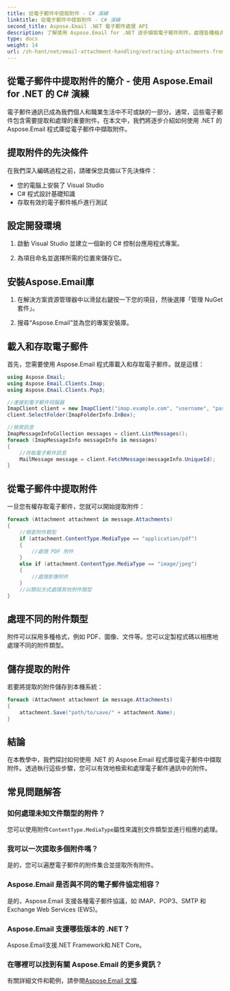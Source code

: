 ```yaml
---
title: 從電子郵件中提取附件 - C# 演練
linktitle: 從電子郵件中提取附件 - C# 演練
second_title: Aspose.Email .NET 電子郵件處理 API
description: 了解使用 Aspose.Email for .NET 逐步擷取電子郵件附件。處理各種格式並輕鬆保存。
type: docs
weight: 14
url: /zh-hant/net/email-attachment-handling/extracting-attachments-from-email-csharp-walkthrough/
---
```


## 從電子郵件中提取附件的簡介 - 使用 Aspose.Email for .NET 的 C# 演練

電子郵件通訊已成為我們個人和職業生活中不可或缺的一部分。通常，這些電子郵件包含需要提取和處理的重要附件。在本文中，我們將逐步介紹如何使用 .NET 的 Aspose.Email 程式庫從電子郵件中擷取附件。

## 提取附件的先決條件

在我們深入編碼過程之前，請確保您具備以下先決條件：

- 您的電腦上安裝了 Visual Studio
- C# 程式設計基礎知識
- 存取有效的電子郵件帳戶進行測試

## 設定開發環境

1. 啟動 Visual Studio 並建立一個新的 C# 控制台應用程式專案。

2. 為項目命名並選擇所需的位置來儲存它。

## 安裝Aspose.Email庫

1. 在解決方案資源管理器中以滑鼠右鍵按一下您的項目，然後選擇「管理 NuGet 套件」。

2. 搜尋“Aspose.Email”並為您的專案安裝庫。

## 載入和存取電子郵件

首先，您需要使用 Aspose.Email 程式庫載入和存取電子郵件。就是這樣：

```csharp
using Aspose.Email;
using Aspose.Email.Clients.Imap;
using Aspose.Email.Clients.Pop3;

//連接到電子郵件伺服器
ImapClient client = new ImapClient("imap.example.com", "username", "password");
client.SelectFolder(ImapFolderInfo.InBox);

//檢索訊息
ImapMessageInfoCollection messages = client.ListMessages();
foreach (ImapMessageInfo messageInfo in messages)
{
    //存取電子郵件訊息
    MailMessage message = client.FetchMessage(messageInfo.UniqueId);
}
```

## 從電子郵件中提取附件

一旦您有權存取電子郵件，您就可以開始提取附件：

```csharp
foreach (Attachment attachment in message.Attachments)
{
    //檢查附件類型
    if (attachment.ContentType.MediaType == "application/pdf")
    {
        //處理 PDF 附件
    }
    else if (attachment.ContentType.MediaType == "image/jpeg")
    {
        //處理影像附件
    }
    //以類似方式處理其他附件類型
}
```

## 處理不同的附件類型

附件可以採用多種格式，例如 PDF、圖像、文件等。您可以定製程式碼以相應地處理不同的附件類型。

## 儲存提取的附件

若要將提取的附件儲存到本機系統：

```csharp
foreach (Attachment attachment in message.Attachments)
{
    attachment.Save("path/to/save/" + attachment.Name);
}
```

## 結論

在本教學中，我們探討如何使用 .NET 的 Aspose.Email 程式庫從電子郵件中擷取附件。透過執行這些步驟，您可以有效地檢索和處理電子郵件通訊中的附件。

## 常見問題解答

### 如何處理未知文件類型的附件？

您可以使用附件`ContentType.MediaType`屬性來識別文件類型並進行相應的處理。

### 我可以一次提取多個附件嗎？

是的，您可以遍歷電子郵件的附件集合並提取所有附件。

### Aspose.Email 是否與不同的電子郵件協定相容？

是的，Aspose.Email 支援各種電子郵件協議，如 IMAP、POP3、SMTP 和 Exchange Web Services (EWS)。

### Aspose.Email 支援哪些版本的 .NET？

Aspose.Email支援.NET Framework和.NET Core。

### 在哪裡可以找到有關 Aspose.Email 的更多資訊？

有關詳細文件和範例，請參閱[Aspose.Email 文檔](https://reference.aspose.com/email/net/).